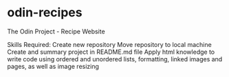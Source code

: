 # odin-recipes

The Odin Project - Recipe Website

Skills Required:
    Create new repository
    Move repository to local machine
    Create and summary project in README.md file
    Apply html knowledge to write code using ordered and unordered lists, formatting, linked images and pages, as well as image resizing